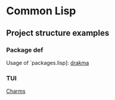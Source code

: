 # Common Lisp

## Project structure examples

### Package def

Usage of `packages.lisp]: [drakma](https://github.com/edicl/drakma/blob/master/packages.lisp)

### TUI

[Charms](https://turtleware.eu/posts/cl-charms-crash-course.html)
